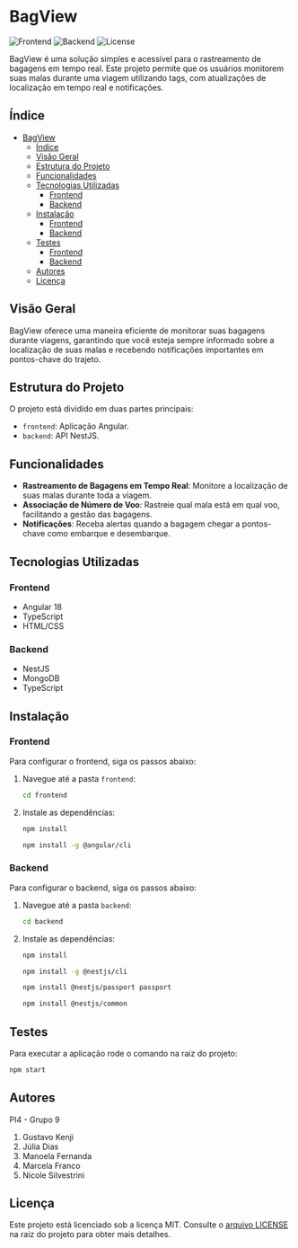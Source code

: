 # BagView

![Frontend](https://img.shields.io/badge/Frontend-Angular%2018.2.8-red)
![Backend](https://img.shields.io/badge/Backend-NestJS-blue)
![License](https://img.shields.io/badge/License-MIT-green)

BagView é uma solução simples e acessível para o rastreamento de bagagens em tempo real. Este projeto permite que os usuários monitorem suas malas durante uma viagem utilizando tags, com atualizações de localização em tempo real e notificações.

## Índice

- [BagView](#bagview)
  - [Índice](#índice)
  - [Visão Geral](#visão-geral)
  - [Estrutura do Projeto](#estrutura-do-projeto)
  - [Funcionalidades](#funcionalidades)
  - [Tecnologias Utilizadas](#tecnologias-utilizadas)
    - [Frontend](#frontend)
    - [Backend](#backend)
  - [Instalação](#instalação)
    - [Frontend](#frontend-1)
    - [Backend](#backend-1)
  - [Testes](#testes)
    - [Frontend](#frontend-2)
    - [Backend](#backend-2)
  - [Autores](#autores)
  - [Licença](#licença)

## Visão Geral

BagView oferece uma maneira eficiente de monitorar suas bagagens durante viagens, garantindo que você esteja sempre informado sobre a localização de suas malas e recebendo notificações importantes em pontos-chave do trajeto.

## Estrutura do Projeto

O projeto está dividido em duas partes principais:

- `frontend`: Aplicação Angular.
- `backend`: API NestJS.

## Funcionalidades

- **Rastreamento de Bagagens em Tempo Real**: Monitore a localização de suas malas durante toda a viagem.
- **Associação de Número de Voo**: Rastreie qual mala está em qual voo, facilitando a gestão das bagagens.
- **Notificações**: Receba alertas quando a bagagem chegar a pontos-chave como embarque e desembarque.

## Tecnologias Utilizadas

### Frontend

- Angular 18
- TypeScript
- HTML/CSS

### Backend

- NestJS
- MongoDB
- TypeScript

## Instalação

### Frontend

Para configurar o frontend, siga os passos abaixo:

1. Navegue até a pasta `frontend`:
   ```bash
   cd frontend
   ```
2. Instale as dependências:
   ```bash
   npm install
   ```
   ```bash
   npm install -g @angular/cli
   ```

### Backend

Para configurar o backend, siga os passos abaixo:

1. Navegue até a pasta `backend`:
   ```bash
   cd backend
   ```
2. Instale as dependências:
   ```bash
   npm install
   ```
   ```bash
   npm install -g @nestjs/cli
   ```
   ```bash
   npm install @nestjs/passport passport
   ```
   ```bash
   npm install @nestjs/common
   ```

## Testes

Para executar a aplicação rode o comando na raiz do projeto:

```bash
npm start
```


## Autores

PI4 - Grupo 9

1. Gustavo Kenji
2. Júlia Dias
3. Manoela Fernanda
4. Marcela Franco
5. Nicole Silvestrini

## Licença

Este projeto está licenciado sob a licença MIT. Consulte o [arquivo LICENSE](./LICENSE) na raiz do projeto para obter mais detalhes.
